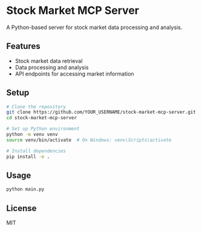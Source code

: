 # Stock Market MCP Server

A Python-based server for stock market data processing and analysis.

## Features

- Stock market data retrieval
- Data processing and analysis
- API endpoints for accessing market information

## Setup

```bash
# Clone the repository
git clone https://github.com/YOUR_USERNAME/stock-market-mcp-server.git
cd stock-market-mcp-server

# Set up Python environment
python -m venv venv
source venv/bin/activate  # On Windows: venv\Scripts\activate

# Install dependencies
pip install -e .
```

## Usage

```bash
python main.py
```

## License

MIT
